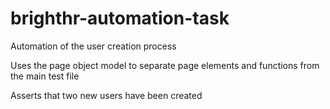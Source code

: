 # brighthr-automation-task

Automation of the user creation process

Uses the page object model to separate page elements and functions from the main test file

Asserts that two new users have been created